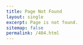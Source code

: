 ```yaml
---
title: Page Not Found
layout: single
excerpt: Page is not found.
sitemap: false
permalink: /404.html
---
```



